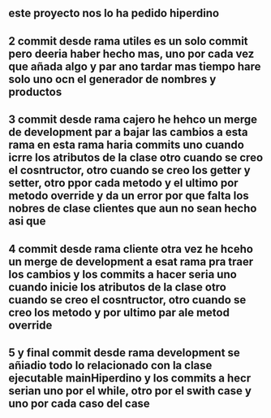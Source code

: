 
## este proyecto nos lo ha pedido hiperdino 
##  2 commit desde rama utiles es un solo commit pero deeria haber hecho mas, uno por cada vez que añada algo y par ano tardar mas tiempo hare solo uno ocn el generador de nombres y productos

## 3 commit desde rama cajero he hehco un merge de development par a bajar las cambios a esta rama en esta rama haria commits uno cuando icrre los atributos de la clase otro cuando se creo el cosntructor, otro cuando se creo los getter y setter, otro ppor cada metodo y el ultimo por metodo override y da un error por que falta los nobres de clase clientes que aun no sean hecho asi que  

## 4 commit desde rama cliente otra vez he hceho un merge de development a esat rama pra traer los cambios y los commits a hacer seria uno cuando inicie los atributos de la clase otro cuando se creo el cosntructor, otro cuando se creo los metodo y por ultimo par ale metod override 

## 5 y final commit desde rama development se añiadio todo lo relacionado con la clase ejecutable mainHiperdino y los commits a hecr serian uno por el while, otro por el swith case y uno por cada caso del case 